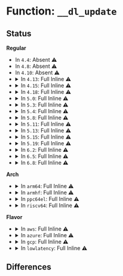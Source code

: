 # Function: <code>__dl_update</code>

## Status
<b>Regular</b>
<ul>
<li>
In <code>4.4</code>: Absent ⚠️
</li>
<li>
In <code>4.8</code>: Absent ⚠️
</li>
<li>
In <code>4.10</code>: Absent ⚠️
</li>
<li>
<details>
<summary>In <code>4.13</code>: Full Inline ⚠️</summary>

**Collision:** Unique Static

**Inline:** Full

**Transformation:** False

**Instances:**

```
In kernel/sched/deadline.c (ffffffff810c9223)
Location: kernel/sched/sched.h:1990
Inline: True
Inline callers:
  - kernel/sched/deadline.c:dl_task_can_attach
  - kernel/sched/deadline.c:sched_dl_overflow
  - kernel/sched/deadline.c:sched_dl_overflow
  - kernel/sched/deadline.c:sched_dl_overflow
  - kernel/sched/deadline.c:sched_dl_overflow
  - kernel/sched/deadline.c:set_cpus_allowed_dl
  - kernel/sched/deadline.c:inactive_task_timer
  - kernel/sched/deadline.c:task_non_contending
```
</details>
</li>
<li>
<details>
<summary>In <code>4.15</code>: Full Inline ⚠️</summary>

**Collision:** Unique Static

**Inline:** Full

**Transformation:** False

**Instances:**

```
In kernel/sched/deadline.c (ffffffff810d0910)
Location: kernel/sched/sched.h:2031
Inline: True
Inline callers:
  - kernel/sched/deadline.c:dl_task_can_attach
  - kernel/sched/deadline.c:sched_dl_overflow
  - kernel/sched/deadline.c:sched_dl_overflow
  - kernel/sched/deadline.c:sched_dl_overflow
  - kernel/sched/deadline.c:sched_dl_overflow
  - kernel/sched/deadline.c:set_cpus_allowed_dl
  - kernel/sched/deadline.c:inactive_task_timer
  - kernel/sched/deadline.c:task_non_contending
```
</details>
</li>
<li>
<details>
<summary>In <code>4.18</code>: Full Inline ⚠️</summary>

**Collision:** Unique Static

**Inline:** Full

**Transformation:** False

**Instances:**

```
In kernel/sched/deadline.c (ffffffff810d8e42)
Location: kernel/sched/sched.h:2079
Inline: True
Inline callers:
  - kernel/sched/deadline.c:dl_task_can_attach
  - kernel/sched/deadline.c:sched_dl_overflow
  - kernel/sched/deadline.c:sched_dl_overflow
  - kernel/sched/deadline.c:sched_dl_overflow
  - kernel/sched/deadline.c:sched_dl_overflow
  - kernel/sched/deadline.c:set_cpus_allowed_dl
  - kernel/sched/deadline.c:inactive_task_timer
  - kernel/sched/deadline.c:task_non_contending
```
</details>
</li>
<li>
<details>
<summary>In <code>5.0</code>: Full Inline ⚠️</summary>

**Collision:** Unique Static

**Inline:** Full

**Transformation:** False

**Instances:**

```
In kernel/sched/deadline.c (ffffffff810e2942)
Location: kernel/sched/sched.h:2114
Inline: True
Inline callers:
  - kernel/sched/deadline.c:dl_task_can_attach
  - kernel/sched/deadline.c:sched_dl_overflow
  - kernel/sched/deadline.c:sched_dl_overflow
  - kernel/sched/deadline.c:sched_dl_overflow
  - kernel/sched/deadline.c:sched_dl_overflow
  - kernel/sched/deadline.c:set_cpus_allowed_dl
  - kernel/sched/deadline.c:inactive_task_timer
  - kernel/sched/deadline.c:task_non_contending
```
</details>
</li>
<li>
<details>
<summary>In <code>5.3</code>: Full Inline ⚠️</summary>

**Collision:** Unique Static

**Inline:** Full

**Transformation:** False

**Instances:**

```
In kernel/sched/deadline.c (ffffffff810e945a)
Location: kernel/sched/sched.h:2176
Inline: True
Inline callers:
  - kernel/sched/deadline.c:dl_task_can_attach
  - kernel/sched/deadline.c:sched_dl_overflow
  - kernel/sched/deadline.c:sched_dl_overflow
  - kernel/sched/deadline.c:sched_dl_overflow
  - kernel/sched/deadline.c:sched_dl_overflow
  - kernel/sched/deadline.c:set_cpus_allowed_dl
  - kernel/sched/deadline.c:inactive_task_timer
  - kernel/sched/deadline.c:task_non_contending
```
</details>
</li>
<li>
<details>
<summary>In <code>5.4</code>: Full Inline ⚠️</summary>

**Collision:** Unique Static

**Inline:** Full

**Transformation:** False

**Instances:**

```
In kernel/sched/deadline.c (ffffffff810f4f3a)
Location: kernel/sched/sched.h:2219
Inline: True
Inline callers:
  - kernel/sched/deadline.c:dl_task_can_attach
  - kernel/sched/deadline.c:sched_dl_overflow
  - kernel/sched/deadline.c:sched_dl_overflow
  - kernel/sched/deadline.c:sched_dl_overflow
  - kernel/sched/deadline.c:sched_dl_overflow
  - kernel/sched/deadline.c:dl_add_task_root_domain
  - kernel/sched/deadline.c:set_cpus_allowed_dl
  - kernel/sched/deadline.c:inactive_task_timer
  - kernel/sched/deadline.c:dl_task_offline_migration
  - kernel/sched/deadline.c:dl_task_offline_migration
  - kernel/sched/deadline.c:task_non_contending
```
</details>
</li>
<li>
<details>
<summary>In <code>5.8</code>: Full Inline ⚠️</summary>

**Collision:** Unique Static

**Inline:** Full

**Transformation:** False

**Instances:**

```
In kernel/sched/deadline.c (ffffffff810fe643)
Location: kernel/sched/sched.h:2259
Inline: True
Inline callers:
  - kernel/sched/deadline.c:dl_task_can_attach
  - kernel/sched/deadline.c:sched_dl_overflow
  - kernel/sched/deadline.c:sched_dl_overflow
  - kernel/sched/deadline.c:sched_dl_overflow
  - kernel/sched/deadline.c:sched_dl_overflow
  - kernel/sched/deadline.c:dl_add_task_root_domain
  - kernel/sched/deadline.c:set_cpus_allowed_dl
  - kernel/sched/deadline.c:inactive_task_timer
  - kernel/sched/deadline.c:dl_task_offline_migration
  - kernel/sched/deadline.c:dl_task_offline_migration
  - kernel/sched/deadline.c:task_non_contending
```
</details>
</li>
<li>
<details>
<summary>In <code>5.11</code>: Full Inline ⚠️</summary>

**Collision:** Unique Static

**Inline:** Full

**Transformation:** False

**Instances:**

```
In kernel/sched/deadline.c (ffffffff810fcf25)
Location: kernel/sched/sched.h:2382
Inline: True
Inline callers:
  - kernel/sched/deadline.c:dl_task_can_attach
  - kernel/sched/deadline.c:sched_dl_overflow
  - kernel/sched/deadline.c:sched_dl_overflow
  - kernel/sched/deadline.c:sched_dl_overflow
  - kernel/sched/deadline.c:sched_dl_overflow
  - kernel/sched/deadline.c:dl_add_task_root_domain
  - kernel/sched/deadline.c:set_cpus_allowed_dl
  - kernel/sched/deadline.c:inactive_task_timer
  - kernel/sched/deadline.c:dl_task_offline_migration
  - kernel/sched/deadline.c:dl_task_offline_migration
  - kernel/sched/deadline.c:task_non_contending
```
</details>
</li>
<li>
<details>
<summary>In <code>5.13</code>: Full Inline ⚠️</summary>

**Collision:** Unique Static

**Inline:** Full

**Transformation:** False

**Instances:**

```
In kernel/sched/deadline.c (ffffffff810ff2bc)
Location: kernel/sched/sched.h:2429
Inline: True
Inline callers:
  - kernel/sched/deadline.c:dl_task_can_attach
  - kernel/sched/deadline.c:sched_dl_overflow
  - kernel/sched/deadline.c:sched_dl_overflow
  - kernel/sched/deadline.c:sched_dl_overflow
  - kernel/sched/deadline.c:sched_dl_overflow
  - kernel/sched/deadline.c:dl_add_task_root_domain
  - kernel/sched/deadline.c:set_cpus_allowed_dl
  - kernel/sched/deadline.c:inactive_task_timer
  - kernel/sched/deadline.c:dl_task_offline_migration
  - kernel/sched/deadline.c:dl_task_offline_migration
  - kernel/sched/deadline.c:task_non_contending
```
</details>
</li>
<li>
<details>
<summary>In <code>5.15</code>: Full Inline ⚠️</summary>

**Collision:** Unique Static

**Inline:** Full

**Transformation:** False

**Instances:**

```
In kernel/sched/deadline.c (ffffffff8111b1e0)
Location: kernel/sched/sched.h:2736
Inline: True
Inline callers:
  - kernel/sched/deadline.c:dl_task_can_attach
  - kernel/sched/deadline.c:sched_dl_overflow
  - kernel/sched/deadline.c:sched_dl_overflow
  - kernel/sched/deadline.c:sched_dl_overflow
  - kernel/sched/deadline.c:sched_dl_overflow
  - kernel/sched/deadline.c:dl_add_task_root_domain
  - kernel/sched/deadline.c:set_cpus_allowed_dl
  - kernel/sched/deadline.c:inactive_task_timer
  - kernel/sched/deadline.c:dl_task_offline_migration
  - kernel/sched/deadline.c:dl_task_offline_migration
  - kernel/sched/deadline.c:task_non_contending
```
</details>
</li>
<li>
<details>
<summary>In <code>5.19</code>: Full Inline ⚠️</summary>

**Collision:** Unique Static

**Inline:** Full

**Transformation:** False

**Instances:**

```
In kernel/sched/build_policy.c (ffffffff8113b2d3)
Location: kernel/sched/deadline.c:165
Inline: True
Inline callers:
  - kernel/sched/build_policy.c:dl_cpu_busy
  - kernel/sched/build_policy.c:sched_dl_overflow
  - kernel/sched/build_policy.c:sched_dl_overflow
  - kernel/sched/build_policy.c:sched_dl_overflow
  - kernel/sched/build_policy.c:sched_dl_overflow
  - kernel/sched/build_policy.c:dl_add_task_root_domain
  - kernel/sched/build_policy.c:set_cpus_allowed_dl
  - kernel/sched/build_policy.c:inactive_task_timer
  - kernel/sched/build_policy.c:dl_task_offline_migration
  - kernel/sched/build_policy.c:dl_task_offline_migration
  - kernel/sched/build_policy.c:task_non_contending
```
</details>
</li>
<li>
<details>
<summary>In <code>6.2</code>: Full Inline ⚠️</summary>

**Collision:** Unique Static

**Inline:** Full

**Transformation:** False

**Instances:**

```
In kernel/sched/build_policy.c (ffffffff81165c7f)
Location: kernel/sched/deadline.c:167
Inline: True
Inline callers:
  - kernel/sched/build_policy.c:dl_cpu_busy
  - kernel/sched/build_policy.c:sched_dl_overflow
  - kernel/sched/build_policy.c:sched_dl_overflow
  - kernel/sched/build_policy.c:sched_dl_overflow
  - kernel/sched/build_policy.c:sched_dl_overflow
  - kernel/sched/build_policy.c:dl_add_task_root_domain
  - kernel/sched/build_policy.c:set_cpus_allowed_dl
  - kernel/sched/build_policy.c:inactive_task_timer
  - kernel/sched/build_policy.c:dl_task_offline_migration
  - kernel/sched/build_policy.c:dl_task_offline_migration
  - kernel/sched/build_policy.c:task_non_contending
```
</details>
</li>
<li>
<details>
<summary>In <code>6.5</code>: Full Inline ⚠️</summary>

**Collision:** Unique Static

**Inline:** Full

**Transformation:** False

**Instances:**

```
In kernel/sched/build_policy.c (ffffffff8116d268)
Location: kernel/sched/deadline.c:169
Inline: True
Inline callers:
  - kernel/sched/build_policy.c:dl_bw_manage
  - kernel/sched/build_policy.c:dl_bw_manage
  - kernel/sched/build_policy.c:sched_dl_overflow
  - kernel/sched/build_policy.c:sched_dl_overflow
  - kernel/sched/build_policy.c:sched_dl_overflow
  - kernel/sched/build_policy.c:sched_dl_overflow
  - kernel/sched/build_policy.c:dl_add_task_root_domain
  - kernel/sched/build_policy.c:set_cpus_allowed_dl
  - kernel/sched/build_policy.c:inactive_task_timer
  - kernel/sched/build_policy.c:dl_task_offline_migration
  - kernel/sched/build_policy.c:dl_task_offline_migration
  - kernel/sched/build_policy.c:task_non_contending
```
</details>
</li>
<li>
<details>
<summary>In <code>6.8</code>: Full Inline ⚠️</summary>

**Collision:** Unique Static

**Inline:** Full

**Transformation:** False

**Instances:**

```
In kernel/sched/build_policy.c (ffffffff81179c60)
Location: kernel/sched/deadline.c:182
Inline: True
Inline callers:
  - kernel/sched/build_policy.c:dl_bw_manage
  - kernel/sched/build_policy.c:dl_bw_manage
  - kernel/sched/build_policy.c:sched_dl_overflow
  - kernel/sched/build_policy.c:sched_dl_overflow
  - kernel/sched/build_policy.c:sched_dl_overflow
  - kernel/sched/build_policy.c:sched_dl_overflow
  - kernel/sched/build_policy.c:dl_add_task_root_domain
  - kernel/sched/build_policy.c:set_cpus_allowed_dl
  - kernel/sched/build_policy.c:inactive_task_timer
  - kernel/sched/build_policy.c:dl_task_offline_migration
  - kernel/sched/build_policy.c:dl_task_offline_migration
  - kernel/sched/build_policy.c:task_non_contending
```
</details>
</li>
</ul>
<b>Arch</b>
<ul>
<li>
<details>
<summary>In <code>arm64</code>: Full Inline ⚠️</summary>

**Collision:** Unique Static

**Inline:** Full

**Transformation:** False

**Instances:**

```
In kernel/sched/deadline.c (ffff8000101576f0)
Location: kernel/sched/sched.h:2219
Inline: True
Inline callers:
  - kernel/sched/deadline.c:dl_task_can_attach
  - kernel/sched/deadline.c:sched_dl_overflow
  - kernel/sched/deadline.c:sched_dl_overflow
  - kernel/sched/deadline.c:sched_dl_overflow
  - kernel/sched/deadline.c:sched_dl_overflow
  - kernel/sched/deadline.c:dl_add_task_root_domain
  - kernel/sched/deadline.c:set_cpus_allowed_dl
  - kernel/sched/deadline.c:inactive_task_timer
  - kernel/sched/deadline.c:dl_task_offline_migration
  - kernel/sched/deadline.c:dl_task_offline_migration
  - kernel/sched/deadline.c:task_non_contending
```
</details>
</li>
<li>
<details>
<summary>In <code>armhf</code>: Full Inline ⚠️</summary>

**Collision:** Unique Static

**Inline:** Full

**Transformation:** False

**Instances:**

```
In kernel/sched/deadline.c (c03a54fc)
Location: kernel/sched/sched.h:2219
Inline: True
Inline callers:
  - kernel/sched/deadline.c:dl_task_can_attach
  - kernel/sched/deadline.c:sched_dl_overflow
  - kernel/sched/deadline.c:sched_dl_overflow
  - kernel/sched/deadline.c:sched_dl_overflow
  - kernel/sched/deadline.c:sched_dl_overflow
  - kernel/sched/deadline.c:dl_add_task_root_domain
  - kernel/sched/deadline.c:set_cpus_allowed_dl
  - kernel/sched/deadline.c:inactive_task_timer
  - kernel/sched/deadline.c:dl_task_offline_migration
  - kernel/sched/deadline.c:dl_task_offline_migration
  - kernel/sched/deadline.c:task_non_contending
```
</details>
</li>
<li>
<details>
<summary>In <code>ppc64el</code>: Full Inline ⚠️</summary>

**Collision:** Unique Static

**Inline:** Full

**Transformation:** False

**Instances:**

```
In kernel/sched/deadline.c (c0000000001ac29c)
Location: kernel/sched/sched.h:2219
Inline: True
Inline callers:
  - kernel/sched/deadline.c:dl_task_can_attach
  - kernel/sched/deadline.c:sched_dl_overflow
  - kernel/sched/deadline.c:sched_dl_overflow
  - kernel/sched/deadline.c:sched_dl_overflow
  - kernel/sched/deadline.c:sched_dl_overflow
  - kernel/sched/deadline.c:dl_add_task_root_domain
  - kernel/sched/deadline.c:set_cpus_allowed_dl
  - kernel/sched/deadline.c:inactive_task_timer
  - kernel/sched/deadline.c:dl_task_offline_migration
  - kernel/sched/deadline.c:dl_task_offline_migration
  - kernel/sched/deadline.c:task_non_contending
```
</details>
</li>
<li>
<details>
<summary>In <code>riscv64</code>: Full Inline ⚠️</summary>

**Collision:** Unique Static

**Inline:** Full

**Transformation:** False

**Instances:**

```
In kernel/sched/deadline.c (ffffffe0000fe4ac)
Location: kernel/sched/sched.h:2219
Inline: True
Inline callers:
  - kernel/sched/deadline.c:dl_task_can_attach
  - kernel/sched/deadline.c:sched_dl_overflow
  - kernel/sched/deadline.c:sched_dl_overflow
  - kernel/sched/deadline.c:sched_dl_overflow
  - kernel/sched/deadline.c:sched_dl_overflow
  - kernel/sched/deadline.c:dl_add_task_root_domain
  - kernel/sched/deadline.c:set_cpus_allowed_dl
  - kernel/sched/deadline.c:inactive_task_timer
  - kernel/sched/deadline.c:dl_task_offline_migration
  - kernel/sched/deadline.c:dl_task_offline_migration
  - kernel/sched/deadline.c:task_non_contending
```
</details>
</li>
</ul>
<b>Flavor</b>
<ul>
<li>
<details>
<summary>In <code>aws</code>: Full Inline ⚠️</summary>

**Collision:** Unique Static

**Inline:** Full

**Transformation:** False

**Instances:**

```
In kernel/sched/deadline.c (ffffffff810ee33a)
Location: kernel/sched/sched.h:2219
Inline: True
Inline callers:
  - kernel/sched/deadline.c:dl_task_can_attach
  - kernel/sched/deadline.c:sched_dl_overflow
  - kernel/sched/deadline.c:sched_dl_overflow
  - kernel/sched/deadline.c:sched_dl_overflow
  - kernel/sched/deadline.c:sched_dl_overflow
  - kernel/sched/deadline.c:dl_add_task_root_domain
  - kernel/sched/deadline.c:set_cpus_allowed_dl
  - kernel/sched/deadline.c:inactive_task_timer
  - kernel/sched/deadline.c:dl_task_offline_migration
  - kernel/sched/deadline.c:dl_task_offline_migration
  - kernel/sched/deadline.c:task_non_contending
```
</details>
</li>
<li>
<details>
<summary>In <code>azure</code>: Full Inline ⚠️</summary>

**Collision:** Unique Static

**Inline:** Full

**Transformation:** False

**Instances:**

```
In kernel/sched/deadline.c (ffffffff810de3ca)
Location: kernel/sched/sched.h:2219
Inline: True
Inline callers:
  - kernel/sched/deadline.c:dl_task_can_attach
  - kernel/sched/deadline.c:sched_dl_overflow
  - kernel/sched/deadline.c:sched_dl_overflow
  - kernel/sched/deadline.c:sched_dl_overflow
  - kernel/sched/deadline.c:sched_dl_overflow
  - kernel/sched/deadline.c:dl_add_task_root_domain
  - kernel/sched/deadline.c:set_cpus_allowed_dl
  - kernel/sched/deadline.c:inactive_task_timer
  - kernel/sched/deadline.c:dl_task_offline_migration
  - kernel/sched/deadline.c:dl_task_offline_migration
  - kernel/sched/deadline.c:task_non_contending
```
</details>
</li>
<li>
<details>
<summary>In <code>gcp</code>: Full Inline ⚠️</summary>

**Collision:** Unique Static

**Inline:** Full

**Transformation:** False

**Instances:**

```
In kernel/sched/deadline.c (ffffffff810eb46a)
Location: kernel/sched/sched.h:2219
Inline: True
Inline callers:
  - kernel/sched/deadline.c:dl_task_can_attach
  - kernel/sched/deadline.c:sched_dl_overflow
  - kernel/sched/deadline.c:sched_dl_overflow
  - kernel/sched/deadline.c:sched_dl_overflow
  - kernel/sched/deadline.c:sched_dl_overflow
  - kernel/sched/deadline.c:dl_add_task_root_domain
  - kernel/sched/deadline.c:set_cpus_allowed_dl
  - kernel/sched/deadline.c:inactive_task_timer
  - kernel/sched/deadline.c:dl_task_offline_migration
  - kernel/sched/deadline.c:dl_task_offline_migration
  - kernel/sched/deadline.c:task_non_contending
```
</details>
</li>
<li>
<details>
<summary>In <code>lowlatency</code>: Full Inline ⚠️</summary>

**Collision:** Unique Static

**Inline:** Full

**Transformation:** False

**Instances:**

```
In kernel/sched/deadline.c (ffffffff810f6471)
Location: kernel/sched/sched.h:2219
Inline: True
Inline callers:
  - kernel/sched/deadline.c:dl_task_can_attach
  - kernel/sched/deadline.c:sched_dl_overflow
  - kernel/sched/deadline.c:sched_dl_overflow
  - kernel/sched/deadline.c:sched_dl_overflow
  - kernel/sched/deadline.c:sched_dl_overflow
  - kernel/sched/deadline.c:dl_add_task_root_domain
  - kernel/sched/deadline.c:set_cpus_allowed_dl
  - kernel/sched/deadline.c:inactive_task_timer
  - kernel/sched/deadline.c:dl_task_offline_migration
  - kernel/sched/deadline.c:dl_task_offline_migration
  - kernel/sched/deadline.c:task_non_contending
```
</details>
</li>
</ul>

## Differences
